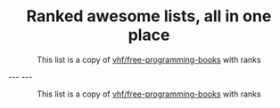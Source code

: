 <h1 align="center">
Ranked awesome lists, all in one place
</h1>
<p align="center">
	This list is a copy of <a href="http://github.com/vhf/free-programming-books">vhf/free-programming-books</a> with ranks
</p>
---
---
<p align="center">
	This list is a copy of <a href="http://github.com/vhf/free-programming-books">vhf/free-programming-books</a> with ranks
</p>

<script>
  (function(i,s,o,g,r,a,m){i['GoogleAnalyticsObject']=r;i[r]=i[r]||function(){
  (i[r].q=i[r].q||[]).push(arguments)},i[r].l=1*new Date();a=s.createElement(o),
  m=s.getElementsByTagName(o)[0];a.async=1;a.src=g;m.parentNode.insertBefore(a,m)
  })(window,document,'script','https://www.google-analytics.com/analytics.js','ga');

  ga('create', 'UA-100705027-1', 'auto');
  ga('send', 'pageview');

</script>
